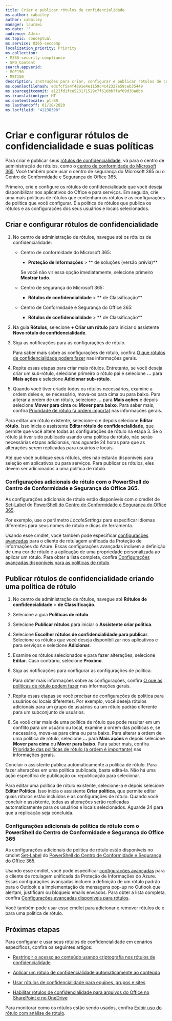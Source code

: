 ```yaml
---
title: Criar e publicar rótulos de confidencialidade
ms.author: cabailey
author: cabailey
manager: laurawi
ms.date: ''
audience: Admin
ms.topic: conceptual
ms.service: O365-seccomp
localization_priority: Priority
ms.collection:
- M365-security-compliance
- SPO_Content
search.appverid:
- MOE150
- MET150
description: Instruções para criar, configurar e publicar rótulos de confidencialidade para classificar e proteger os documentos e emails da sua organização.
ms.openlocfilehash: edcfcf5a4f4891e4e1159c4c42327e59ceb35449
ms.sourcegitcommit: a122fd1fce523171529c7f610bb7faf09d30a8bb
ms.translationtype: HT
ms.contentlocale: pt-BR
ms.lasthandoff: 01/18/2020
ms.locfileid: "41238398"
---
```

# <a name="create-and-configure-sensitivity-labels-and-their-policies"></a>Criar e configurar rótulos de confidencialidade e suas políticas

Para criar e publicar seus [rótulos de confidencialidade](sensitivity-labels.md), vá para o centro de administração de rótulos, como o [centro de conformidade do Microsoft 365](https://compliance.microsoft.com/). Você também pode usar o centro de segurança do Microsoft 365 ou o Centro de Conformidade e Segurança do Office 365.

Primeiro, crie e configure os rótulos de confidencialidade que você deseja disponibilizar nos aplicativos do Office e para serviços. Em seguida, crie uma mais políticas de rótulos que contenham os rótulos e as configurações de política que você configurar. É a política de rótulos que publica os rótulos e as configurações dos seus usuários e locais selecionados.

## <a name="create-and-configure-sensitivity-labels"></a>Criar e configurar rótulos de confidencialidade

1. No centro de administração de rótulos, navegue até os rótulos de confidencialidade:
    
    - Centro de conformidade do Microsoft 365: 
        - **Proteção de Informações** > ** de soluções (versão prévia)**
        
        Se você não vir essa opção imediatamente, selecione primeiro **Mostrar tudo**. 
    
    - Centro de segurança do Microsoft 365: 
        - **Rótulos de confidencialidade** > ** de Classificação**
    
    - Centro de Conformidade e Segurança do Office 365:
        - **Rótulos de confidencialidade** > ** de Classificação**

2. Na guia **Rótulos**, selecione **+ Criar um rótulo** para iniciar o assistente **Novo rótulo de confidencialidade**.

3. Siga as notificações para as configurações de rótulo.
    
    Para saber mais sobre as configurações de rótulo, confira [O que rótulos de confidencialidade podem fazer](sensitivity-labels.md#what-sensitivity-labels-can-do) nas informações gerais.

4. Repita essas etapas para criar mais rótulos. Entretanto, se você deseja criar um sub-rótulo, selecione primeiro o rótulo pai e selecione **...** para **Mais ações** e selecione **Adicionar sub-rótulo**.

5. Quando você tiver criado todos os rótulos necessários, examine a ordem deles e, se necessário, mova-os para cima ou para baixo. Para alterar a ordem de um rótulo, selecione **...** para **Mais ações** e depois selecione **Mover para cima** ou **Mover para baixo**. Para saber mais, confira [Prioridade de rótulo (a ordem importa)](sensitivity-labels.md#label-priority-order-matters) nas informações gerais.

Para editar um rótulo existente, selecione-o e depois selecione **Editar rótulo**. Isso inicia o assistente **Editar rótulo de confidencialidade**, que permite que você altere todas as configurações de rótulo na etapa 3. Se o rótulo já tiver sido publicado usando uma política de rótulo, não serão necessárias etapas adicionais, mas aguarde 24 horas para que as alterações serem replicadas para usuários e locais.

Até que você publique seus rótulos, eles não estarão disponíveis para seleção em aplicativos ou para serviços. Para publicar os rótulos, eles devem ser adicionados a uma política de rótulo.

### <a name="additional-label-settings-with-office-365-security--compliance-center-powershell"></a>Configurações adicionais de rótulo com o PowerShell do Centro de Conformidade e Segurança do Office 365.

As configurações adicionais de rótulo estão disponíveis com o cmdlet de [Set-Label](https://docs.microsoft.com/powershell/module/exchange/policy-and-compliance/set-label?view=exchange-ps) do [PowerShell do Centro de Conformidade e Segurança do Office 365](https://docs.microsoft.com/powershell/exchange/office-365-scc/office-365-scc-powershell?view=exchange-ps).

Por exemplo, use o parâmetro *LocaleSettings* para especificar idiomas diferentes para seus nomes de rótulo e dicas de ferramenta. 

Usando esse cmdlet, você também pode especificar [configurações avançadas](https://docs.microsoft.com/azure/information-protection/rms-client/clientv2-admin-guide-customizations) para o cliente de rotulagem unificada da Proteção de Informações do Azure. Essas configurações avançadas incluem a definição de uma cor de rótulo e a aplicação de uma propriedade personalizada ao aplicar um rótulo. Para obter a lista completa, confira [Configurações avançadas disponíveis para as políticas de rótulo](https://docs.microsoft.com/azure/information-protection/rms-client/clientv2-admin-guide-customizations#available-advanced-settings-for-label-policies). 

## <a name="publish-sensitivity-labels-by-creating-a-label-policy"></a>Publicar rótulos de confidencialidade criando uma política de rótulo

1. No centro de administração de rótulos, navegue até **Rótulos de confidencialidade** > **de Classificação**.

2. Selecione a guia **Políticas de rótulo**.

3. Selecione **Publicar rótulos** para iniciar o **Assistente criar política**.

4. Selecione **Escolher rótulos de confidencialidade para publicar**. Selecione os rótulos que você deseja disponibilizar nos aplicativos e para serviços e selecione **Adicionar**.

5. Examine os rótulos selecionados e para fazer alterações, selecione **Editar**. Caso contrário, selecione **Próximo**.

6. Siga as notificações para configurar as configurações de política.
    
    Para obter mais informações sobre as configurações, confira [O que as políticas de rótulo podem fazer](sensitivity-labels.md#what-label-policies-can-do) nas informações gerais.

7. Repita essas etapas se você precisar de configurações de política para usuários ou locais diferentes. Por exemplo, você deseja rótulos adicionais para um grupo de usuários ou um rótulo padrão diferente para um subconjunto de usuários.

8. Se você criar mais de uma política de rótulo que pode resultar em um conflito para um usuário ou local, examine a ordem das políticas e, se necessário, mova-as para cima ou para baixo. Para alterar a ordem de uma política de rótulo, selecione **...** para **Mais ações** e depois selecione **Mover para cima** ou **Mover para baixo**. Para saber mais, confira [Prioridade das políticas de rótulo (a ordem é importante)](sensitivity-labels.md#label-policy-priority-order-matters) nas informações gerais.

Concluir o assistente publica automaticamente a política de rótulo. Para fazer alterações em uma política publicada, basta editá-la. Não há uma ação específica de publicação ou republicação para selecionar.

Para editar uma política de rótulo existente, selecione-a e depois selecione **Editar Política**. Isso inicia o assistente **Criar política**, que permite editar quais rótulos estão incluídos e as configurações de rótulo. Quando você concluir o assistente, todas as alterações serão replicadas automaticamente para os usuários e locais selecionados. Aguarde 24 para que a replicação seja concluída.

### <a name="additional-label-policy-settings-with-office-365-security--compliance-center-powershell"></a>Configurações adicionais de política de rótulo com o PowerShell do Centro de Conformidade e Segurança do Office 365

As configurações adicionais de política de rótulo estão disponíveis no cmdlet [Set-Label](https://docs.microsoft.com/powershell/module/exchange/policy-and-compliance/set-label?view=exchange-ps) do [PowerShell do Centro de Conformidade e Segurança do Office 365](https://docs.microsoft.com/powershell/exchange/office-365-scc/office-365-scc-powershell?view=exchange-ps).

Usando esse cmdlet, você pode especificar [configurações avançadas](https://docs.microsoft.com/azure/information-protection/rms-client/clientv2-admin-guide-customizations) para o cliente de rotulagem unificada da Proteção de Informações do Azure. Essas configurações avançadas incluem a definição de um rótulo padrão para o Outlook e a implementação de mensagens pop-up no Outlook que alertam, justificam ou bloqueio emails enviados. Para obter a lista completa, confira [Configurações avançadas disponíveis para rótulos](https://docs.microsoft.com/azure/information-protection/rms-client/clientv2-admin-guide-customizations#available-advanced-settings-for-labels). 

Você também pode usar esse cmdlet para adicionar e remover rótulos de e para uma política de rótulo.


## <a name="next-steps"></a>Próximas etapas

Para configurar e usar seus rótulos de confidencialidade em cenários específicos, confira os seguintes artigos:

- [Restringir o acesso ao conteúdo usando criptografia nos rótulos de confidencialidade](encryption-sensitivity-labels.md)

- [Aplicar um rótulo de confidencialidade automaticamente ao conteúdo](apply-sensitivity-label-automatically.md)

- [Usar rótulos de confidencialidade para equipes, grupos e sites](sensitivity-labels-teams-groups-sites.md)

- [Habilitar rótulos de confidencialidade para arquivos do Office no SharePoint e no OneDrive](sensitivity-labels-sharepoint-onedrive-files.md)

Para monitorar como os rótulos estão sendo usados, confira [Exibir uso do rótulo com análise de rótulo](label-analytics.md).